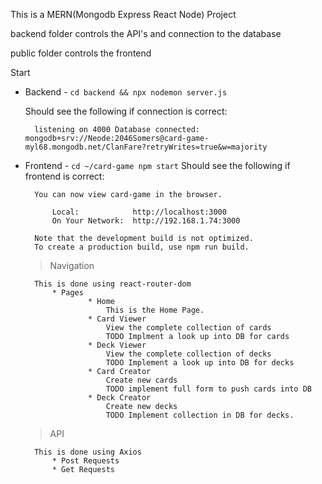 This is a MERN(Mongodb Express React Node) Project

backend folder controls the API's and connection to the database

public folder controls the frontend



Start
* Backend - `cd backend && npx nodemon server.js`

    Should see the following if connection is correct: 

        listening on 4000 Database connected: mongodb+srv://Neode:2046Somers@card-game-myl68.mongodb.net/ClanFare?retryWrites=true&w=majority

* Frontend - `cd ~/card-game npm start`
    Should see the following if frontend is correct:

        You can now view card-game in the browser.

            Local:            http://localhost:3000
            On Your Network:  http://192.168.1.74:3000

        Note that the development build is not optimized.
        To create a production build, use npm run build.

    > Navigation
        
        This is done using react-router-dom
            * Pages
                    * Home 
                        This is the Home Page. 
                    * Card Viewer
                        View the complete collection of cards
                        TODO Implment a look up into DB for cards
                    * Deck Viewer
                        View the complete collection of decks
                        TODO Implement a look up into DB for decks
                    * Card Creator
                        Create new cards
                        TODO implement full form to push cards into DB
                    * Deck Creator
                        Create new decks
                        TODO Implement collection in DB for decks.

    > API

        This is done using Axios
            * Post Requests
            * Get Requests

                    
